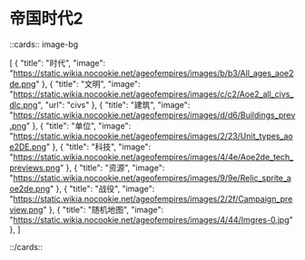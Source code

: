 # 帝国时代2

::cards:: image-bg

[
  {
    "title": "时代",
    "image": "https://static.wikia.nocookie.net/ageofempires/images/b/b3/All_ages_aoe2de.png"
  },
  {
    "title": "文明",
    "image": "https://static.wikia.nocookie.net/ageofempires/images/c/c2/Aoe2_all_civs_dlc.png",
    "url": "civs"
  },
  {
    "title": "建筑",
    "image": "https://static.wikia.nocookie.net/ageofempires/images/d/d6/Buildings_prev.png"
  },
  {
    "title": "单位",
    "image": "https://static.wikia.nocookie.net/ageofempires/images/2/23/Unit_types_aoe2DE.png"
  },
  {
    "title": "科技",
    "image": "https://static.wikia.nocookie.net/ageofempires/images/4/4e/Aoe2de_tech_previews.png"
  },
  {
    "title": "资源",
    "image": "https://static.wikia.nocookie.net/ageofempires/images/9/9e/Relic_sprite_aoe2de.png"
  },
  {
    "title": "战役",
    "image": "https://static.wikia.nocookie.net/ageofempires/images/2/2f/Campaign_preview.png"
  },
  {
    "title": "随机地图",
    "image": "https://static.wikia.nocookie.net/ageofempires/images/4/44/Imgres-0.jpg"
  },
]

::/cards::
